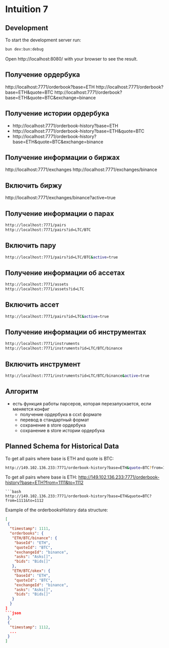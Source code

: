 # Intuition 7

## Development
To start the development server run:
```bash
bun dev:bun:debug
```

Open http://localhost:8080/ with your browser to see the result.

## Получение ордербука
http://localhost:7771/orderbook?base=ETH
http://localhost:7771/orderbook?base=ETH&quote=BTC
http://localhost:7771/orderbook?base=ETH&quote=BTC&exchange=binance

## Получение истории ордербука
- http://localhost:7771/orderbook-history?base=ETH
- http://localhost:7771/orderbook-history?base=ETH&quote=BTC
- http://localhost:7771/orderbook-history?base=ETH&quote=BTC&exchange=binance

## Получение информации о биржах
http://localhost:7771/exchanges
http://localhost:7771/exchanges/binance
## Включить биржу
http://localhost:7771/exchanges/binance?active=true

## Получение информации о парах
```bash
http://localhost:7771/pairs
http://localhost:7771/pairs?id=LTC/BTC
```

## Включить пару
```bash
http://localhost:7771/pairs?id=LTC/BTC&active=true
```

## Получение информации об ассетах
```bash
http://localhost:7771/assets
http://localhost:7771/assets?id=LTC
```

## Включить ассет
```bash
http://localhost:7771/pairs?id=LTC&active=true
```

## Получение информации об инструментах
```bash
http://localhost:7771/instruments
http://localhost:7771/instruments?id=LTC/BTC/binance
```

## Включить инструмент
```bash
http://localhost:7771/instruments?id=LTC/BTC/binance&active=true
```

## Алгоритм
- есть функция работы парсеров, которая перезапускается, если меняется конфиг
  - получение ордербука в ccxt формате
  - перевод в стандартный формат
  - сохранение в store ордербука
  - сохранение в store истории ордербука


## Planned Schema for Historical Data

To get all pairs where base is ETH and quote is BTC:
```bash
http://149.102.136.233:7771/orderbook-history?base=ETH&quote=BTC?from=1111&to=1112
```
To get all pairs where base is ETH:
http://149.102.136.233:7771/orderbook-history?base=ETH?from=1111&to=1112
```
```bash
http://149.102.136.233:7771/orderbook-history?base=ETH&quote=BTC?from=1111&to=1112
```
Example of the orderbooksHistory data structure:
```json
[
 {
  "timestamp": 1111,
  "orderbooks": {
   "ETH/BTC/binance": {
    "baseId": "ETH",
    "quoteId": "BTC",
    "exchangeId": "binance",
    "asks": "Asks[]",
    "bids": "Bids[]"
   },
   "ETH/BTC/okex": {
    "baseId": "ETH",
    "quoteId": "BTC",
    "exchangeId": "binance",
    "asks": "Asks[]",
    "bids": "Bids[]"
   }
  }
]
```json
 },
 {
  "timestamp": 1112,
  ...
 }
]
```

